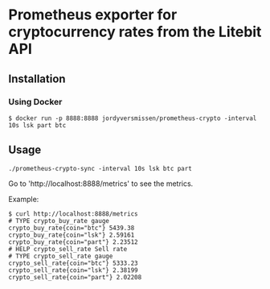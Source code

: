 # Prometheus exporter for cryptocurrency rates from the Litebit API #

## Installation ##

### Using Docker ###

```
$ docker run -p 8888:8888 jordyversmissen/prometheus-crypto -interval 10s lsk part btc
```

## Usage ##

```
./prometheus-crypto-sync -interval 10s lsk btc part
```

Go to 'http://localhost:8888/metrics' to see the metrics.

Example:

```
$ curl http://localhost:8888/metrics
# TYPE crypto_buy_rate gauge
crypto_buy_rate{coin="btc"} 5439.38
crypto_buy_rate{coin="lsk"} 2.59161
crypto_buy_rate{coin="part"} 2.23512
# HELP crypto_sell_rate Sell rate
# TYPE crypto_sell_rate gauge
crypto_sell_rate{coin="btc"} 5333.23
crypto_sell_rate{coin="lsk"} 2.38199
crypto_sell_rate{coin="part"} 2.02208
```
